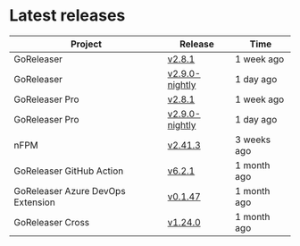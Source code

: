 # Latest releases

| Project                           | Release                                                                                         | Time        |
| --------------------------------- | ----------------------------------------------------------------------------------------------- | ----------- |
| GoReleaser | [v2.8.1](https://github.com/goreleaser/goreleaser/releases/tag/v2.8.1) | 1 week ago |
| GoReleaser | [v2.9.0-nightly](https://github.com/goreleaser/goreleaser/releases/tag/nightly) | 1 day ago |
| GoReleaser Pro | [v2.8.1](https://github.com/goreleaser/goreleaser-pro/releases/tag/v2.8.1) | 1 week ago |
| GoReleaser Pro | [v2.9.0-nightly](https://github.com/goreleaser/goreleaser-pro/releases/tag/nightly) | 1 day ago |
| nFPM | [v2.41.3](https://github.com/goreleaser/nfpm/releases/tag/v2.41.3) | 3 weeks ago |
| GoReleaser GitHub Action | [v6.2.1](https://github.com/goreleaser/goreleaser-action/releases/tag/v6.2.1) | 1 month ago |
| GoReleaser Azure DevOps Extension | [v0.1.47](https://github.com/goreleaser/goreleaser-azure-devops-extension/releases/tag/v0.1.47) | 1 month ago |
| GoReleaser Cross | [v1.24.0](https://github.com/goreleaser/goreleaser-cross/releases/tag/v1.24.0) | 1 month ago |
